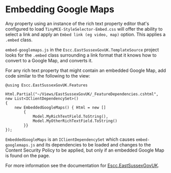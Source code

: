 # Embedding Google Maps

Any property using an instance of the rich text property editor that's configured to load `TinyMCE-StyleSelector-Embed.css` will offer the ability to select a link and apply an `Embed link (eg video, map)` option. This applies a `.embed` class. 

`embed-googlemaps.js` in the `Escc.EastSussexGovUK.TemplateSource` project looks for the `.embed` class surrounding a link format that it knows how to convert to a Google Map, and converts it.

For any rich text property that might contain an embedded Google Map, add code similar to the following to the view:

	@using Escc.EastSussexGovUK.Features

    Html.Partial("~/Views/EastSussexGovUK/_FeatureDependencies.cshtml", new List<IClientDependencySet>()
	{
		new EmbeddedGoogleMaps() { Html = new [] 
			{ 
				Model.MyRichTextField.ToString(), 
				Model.MyOtherRichTextField.ToString() 
			}}
	});

`EmbeddedGoogleMaps` is an `IClientDependencySet` which causes `embed-googlemaps.js` and its dependencies to be loaded and changes to the Content Security Policy to be applied, but only if an embedded Google Map is found on the page.

For more information see the documentation for [Escc.EastSussexGovUK](https://github.com/east-sussex-county-council/Escc.EastSussexGovUK).